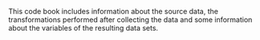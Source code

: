 This code book includes information about the source data, the transformations performed after collecting the data and some information about the variables of the resulting data sets.
